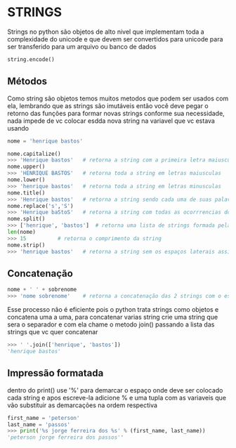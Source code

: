 # STRINGS

Strings no python são objetos de alto nivel que implementam toda a complexidade do unicode e que devem ser convertidos para unicode para ser transferido para um arquivo ou banco de dados

```python
string.encode()
```
## Métodos

Como string são objetos temos muitos metodos que podem ser usados com ela, lembrando que as strings são imutáveis então você deve pegar o retorno das funções para formar novas strings conforme sua necessidade, nada impede de vc colocar esdda nova string na variavel que vc estava usando

```python	
nome = 'henrique bastos'

nome.capitalize() 	
>>> 'Henrique bastos'	# retorna a string com a primeira letra maiuscula
nome.upper() 		
>>> 'HENRIQUE BASTOS'	# retorna toda a string em letras maiusculas
nome.lower()
>>> 'henrique bastos'	# retorna toda a string em letras minusculas
nome.title()
>>> 'Henrique bastos' 	# retorna a string sendo cada uma de suas palavras com a primeira letra maiuscula 
nome.replace('s','S')
>>> 'Henrique baStoS'	# retorna a string com todas as ocorrrencias do 1° parametro substituidas pelo 2°
nome.split()
>>> ['henrique', 'bastos']	# retorna uma lista de strings formada pela separação da atual nas ocorrencias do caractere passado como parametro que por padrão é o ' '(espaço)
len(nome)		
>>> 15 			# retorna o comprimento da string
nome.strip()
>>> 'henrique bastos'	# retorna a string sem os espaços laterais assim como a trim() do php
```

## Concatenação

```python
nome + ' ' + sobrenome
>>> 'nome sobrenome'	# retorna a concatenação das 2 strings com o espaço no meio
```

Esse processo não é eficiente pois o python trata strings como objetos e concatena uma a uma, para concatenar varias string crie uma string que sera o separador e com ela chame o metodo join() passando a lista das strings que vc quer concatenar

```python
>>> ' '.join(['henrique', 'bastos'])
'henrique bastos'
```

## Impressão formatada
dentro do print() use '%' para demarcar o espaço onde deve ser colocado cada string e apos escreve-la adicione % e uma tupla com as variaveis que vão substituir as demarcações na ordem respectiva

```python
first_name = 'peterson'
last_name = 'passos'
>>> print('%s jorge ferreira dos %s' % (first_name, last_name))
'peterson jorge ferreira dos passos''
```